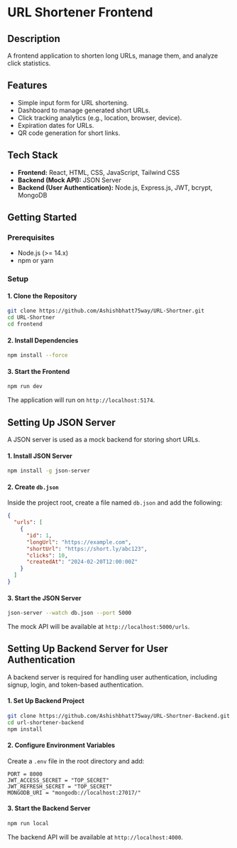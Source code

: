 # URL Shortener Frontend

## Description
A frontend application to shorten long URLs, manage them, and analyze click statistics.

## Features
- Simple input form for URL shortening.
- Dashboard to manage generated short URLs.
- Click tracking analytics (e.g., location, browser, device).
- Expiration dates for URLs.
- QR code generation for short links.

## Tech Stack
- **Frontend:** React, HTML, CSS, JavaScript, Tailwind CSS
- **Backend (Mock API):** JSON Server
- **Backend (User Authentication):** Node.js, Express.js, JWT, bcrypt, MongoDB

## Getting Started

### Prerequisites
- Node.js (>= 14.x)
- npm or yarn

### Setup

#### 1. Clone the Repository
```sh
git clone https://github.com/Ashishbhatt75way/URL-Shortner.git
cd URL-Shortner 
cd frontend
```

#### 2. Install Dependencies
```sh
npm install --force  
```

#### 3. Start the Frontend
```sh
npm run dev 
```

The application will run on `http://localhost:5174`.

## Setting Up JSON Server
A JSON server is used as a mock backend for storing short URLs.

#### 1. Install JSON Server
```sh
npm install -g json-server
```

#### 2. Create `db.json`
Inside the project root, create a file named `db.json` and add the following:
```json
{
  "urls": [
    {
      "id": 1,
      "longUrl": "https://example.com",
      "shortUrl": "https://short.ly/abc123",
      "clicks": 10,
      "createdAt": "2024-02-20T12:00:00Z"
    }
  ]
}
```

#### 3. Start the JSON Server
```sh
json-server --watch db.json --port 5000
```

The mock API will be available at `http://localhost:5000/urls`.

## Setting Up Backend Server for User Authentication
A backend server is required for handling user authentication, including signup, login, and token-based authentication.

#### 1. Set Up Backend Project
```sh
git clone https://github.com/Ashishbhatt75way/URL-Shortner-Backend.git
cd url-shortener-backend
npm install
```

#### 2. Configure Environment Variables
Create a `.env` file in the root directory and add:
```env
PORT = 8000
JWT_ACCESS_SECRET = "TOP_SECRET"
JWT_REFRESH_SECRET = "TOP_SECRET"
MONGODB_URI = "mongodb://localhost:27017/"
```

#### 3. Start the Backend Server
```sh
npm run local
```

The backend API will be available at `http://localhost:4000`.

